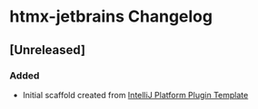 <!-- Keep a Changelog guide -> https://keepachangelog.com -->

# htmx-jetbrains Changelog

## [Unreleased]
### Added
- Initial scaffold created from [IntelliJ Platform Plugin Template](https://github.com/JetBrains/intellij-platform-plugin-template)
